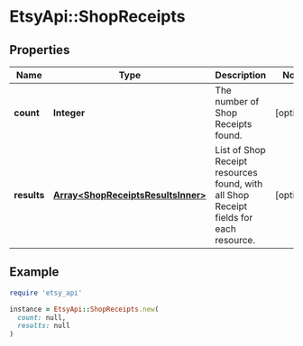 # EtsyApi::ShopReceipts

## Properties

| Name | Type | Description | Notes |
| ---- | ---- | ----------- | ----- |
| **count** | **Integer** | The number of Shop Receipts found. | [optional] |
| **results** | [**Array&lt;ShopReceiptsResultsInner&gt;**](ShopReceiptsResultsInner.md) | List of Shop Receipt resources found, with all Shop Receipt fields for each resource. | [optional] |

## Example

```ruby
require 'etsy_api'

instance = EtsyApi::ShopReceipts.new(
  count: null,
  results: null
)
```

